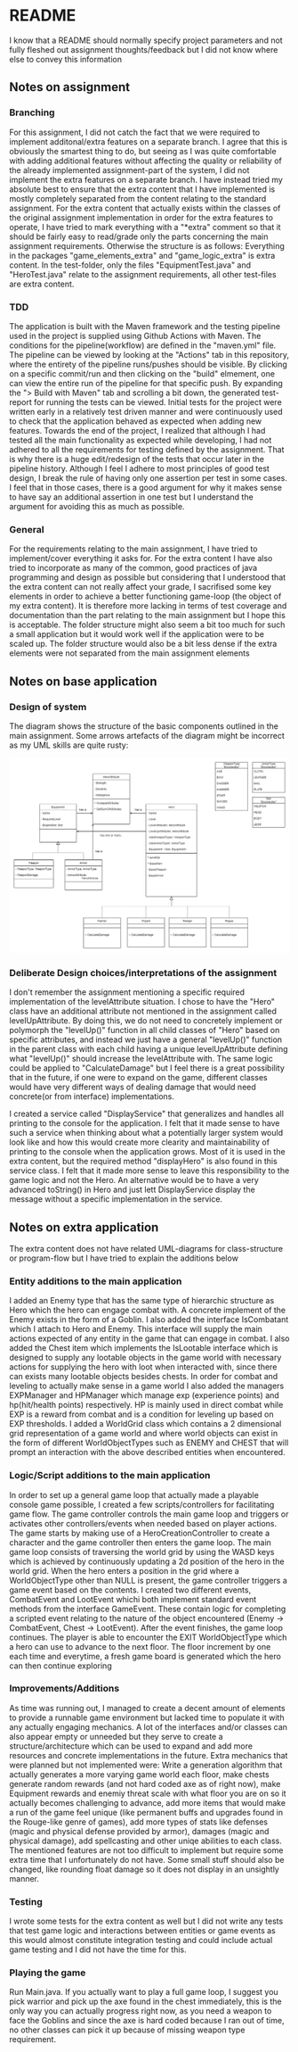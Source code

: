 # README

I know that a README should normally specify project parameters and not fully fleshed out assignment thoughts/feedback but I did not know where else to convey this information

## Notes on assignment
### Branching
For this assignment, I did not catch the fact that we were required to implement additonal/extra features on a separate branch.
I agree that this is obviously the smartest thing to do, but seeing as I was quite comfortable with adding additional features without affecting
the quality or reliability of the already implemented assignment-part of the system, I did not implement the extra features on a separate branch.
I have instead tried my absolute best to ensure that the extra content that I have implemented is mostly completely separated from the content relating to the
standard assignment. For the extra content that actually exists within the classes of the original assignment implementation in order for the extra features
to operate, I have tried to mark everything with a "*extra" comment so that it should be fairly easy to read/grade only the parts concerning the main assignment 
requirements. Otherwise the structure is as follows: Everything in the packages "game_elements_extra" and "game_logic_extra" is extra content. In the test-folder, only the files "EquipmentTest.java" and "HeroTest.java" relate to the assignment requirements, all other test-files are extra content.
### TDD
The application is built with the Maven framework and the testing pipeline used in the project is supplied using Github Actions with Maven.
The conditions for the pipeline(workflow) are defined in the "maven.yml" file. The pipeline can be viewed by looking at the "Actions" tab in this repository,
where the entirety of the pipeline runs/pushes should be visible. By clicking on a specific commit/run and then clicking on the "build" elmement, one can view
the entire run of the pipeline for that specific push. By expanding the "> Build with Maven" tab and scrolling a bit down, the generated test-report for running the tests can be viewed. Initial tests for the project were written early in a relatively test driven manner and were continuously used to check that the application behaved as expected when adding new features. Towards the end of the project, I realized that although I had tested all the main functionality as expected while developing, I had not adhered to all the requirements for testing defined by the assignment. That is why there is a huge edit/redesign of the tests that occur later in the pipeline history. Although I feel I adhere to most principles of good test design, I break the rule of having only one assertion per test in some cases. I feel that in those cases, there is a good argument for why it makes sense to have say an additional assertion in one test but I understand the argument for avoiding this as much as possible.
### General
For the requirements relating to the main assignment, I have tried to implement/cover everything it asks for. For the extra content I have also tried to incorporate as many of the common, good practices of java programming and design as possible but considering that I understood that the extra content can not really affect your grade, I sacrifised some key elements in order to achieve a better functioning game-loop (the object of my extra content). It is therefore more lacking in terms of test coverage and documentation than the part relating to the main assignment but I hope this is acceptable. The folder structure might also seem a bit too much for such a small application but it would work well if the application were to be scaled up. The folder structure would also be a bit less dense if the extra elements were not separated from the main assignment elements

## Notes on base application

### Design of system
The diagram shows the structure of the basic components outlined in the main assignment. Some arrows artefacts of the diagram might be incorrect as my UML skills are quite rusty:

![Alt text](sparse_class_diagram_core_assignment_application.jpg "Class Diagram")

### Deliberate Design choices/interpretations of the assignment
I don't remember the assignment mentioning a specific required implementation of the levelAttribute situation. I chose to have the "Hero" class have an additional attribute not mentioned in the assignment called levelUpAttribute. By doing this, we do not need to concretely implement or polymorph the "levelUp()" function in all child classes of "Hero" based on specific attributes, and instead we just have a general "levelUp()" function in the parent class with each child having a unique levelUpAttribute defining what "levelUp()" should increase the levelAttribute with. The same logic could be applied to "CalculateDamage" but I feel there is a great possibility that in the future, if one were to expand on the game, different classes would have very different ways of dealing damage that would need concrete(or from interface) implementations.

I created a service called "DisplayService" that generalizes and handles all printing to the console for the application. I felt that it made sense to have such a service when thinking about what a potentially larger system would look like and how this would create more clearity and maintainability of printing to the console when the application grows. Most of it is used in the extra content, but the required method "displayHero" is also found in this service class. I felt that it made more sense to leave this responsibility to the game logic and not the Hero. An alternative would be to have a very advanced toString() in Hero and just lett DisplayService display the message without a specific implementation in the service.


## Notes on extra application

The extra content does not have related UML-diagrams for class-structure or program-flow but I have tried to explain the additions below

### Entity additions to the main application
I added an Enemy type that has the same type of hierarchic structure as Hero which the hero can engage combat with. A concrete implement
of the Enemy exists in the form of a Goblin. I also added the interface IsCombatant which I attach to Hero and Enemy. This interface will supply the main actions expected of any entity in the game that can engage in combat. I also added the Chest item which implements the IsLootable interface which is designed to supply any lootable objects in the game world with necessary actions for supplying the hero with loot when interacted with, since there can exists many lootable objects besides chests. In order for combat and leveling to actually make sense in a game world I also added the managers EXPManager and HPManager which manage exp (experience points) and hp(hit/health points) respectively. HP is mainly used in direct combat while EXP is a reward from combat and is a condition for leveling up based on EXP thresholds. I added a WorldGrid class which contains a 2 dimensional grid representation of a game world and where world objects can exist in the form of different WorldObjectTypes such as ENEMY and CHEST that will prompt an interaction with the above described entities when encountered.

### Logic/Script additions to the main application
In order to set up a general game loop that actually made a playable console game possible, I created a few scripts/controllers for facilitating game flow. The game controller controls the main game loop and triggers or activates other controllers/events when needed based on player actions. The game starts by making use of a HeroCreationController to create a character and the game controller then enters the game loop. The main game loop consists of traversing the world grid by using the WASD keys which is achieved by continuously updating a 2d position of the hero in the world grid. When the hero enters a position in the grid where a WorldObjectType other than NULL is present, the game controller triggers a game event based on the contents. I created two different events, CombatEvent and LootEvent whichi both implement standard event methods from the interface GameEvent. These contain logic for completing a scripted event relating to the nature of the object encountered (Enemy -> CombatEvent, Chest -> LootEvent). After the event finishes, the game loop continues. The player is able to encounter the EXIT WorldObjectType which a hero can use to advance to the next floor. The floor increment by one each time and everytime, a fresh game board is generated which the hero can then continue exploring

### Improvements/Additions
As time was running out, I managed to create a decent amount of elements to provide a runnable game environment but lacked time to populate it with any actually engaging mechanics. A lot of the interfaces and/or classes can also appear empty or unneeded but they serve to create a structure/architecture which can be used to expand and add more resources and concrete implementations in the future. Extra mechanics that were planned but not implemented were: Write a generation algorithm that actually generates a more varying game world each floor, make chests generate random rewards (and not hard coded axe as of right now), make Equipment rewards and enemiy threat scale with what floor you are on so it actually becomes challenging to advance, add more items that would make a run of the game feel unique (like permanent buffs and upgrades found in the Rouge-like genre of games), add more types of stats like defenses (magic and physical defense provided by armor), damages (magic and physical damage), add spellcasting and other uniqe abilities to each class. The mentioned features are not too difficult to implement but require some extra time that I unfortunately do not have. Some small stuff should also be changed, like rounding float damage so it does not display in an unsightly manner.

### Testing
I wrote some tests for the extra content as well but I did not write any tests that test game logic and interactions between entities or game events as this would almost constitute integration testing and could include actual game testing and I did not have the time for this.

### Playing the game
Run Main.java. If you actually want to play a full game loop, I suggest you pick warrior and pick up the axe found in the chest immediately, this is the only way you can actually progress right now, as you need a weapon to face the Goblins and since the axe is hard coded because I ran out of time, no other classes can pick it up because of missing weapon type requirement.

